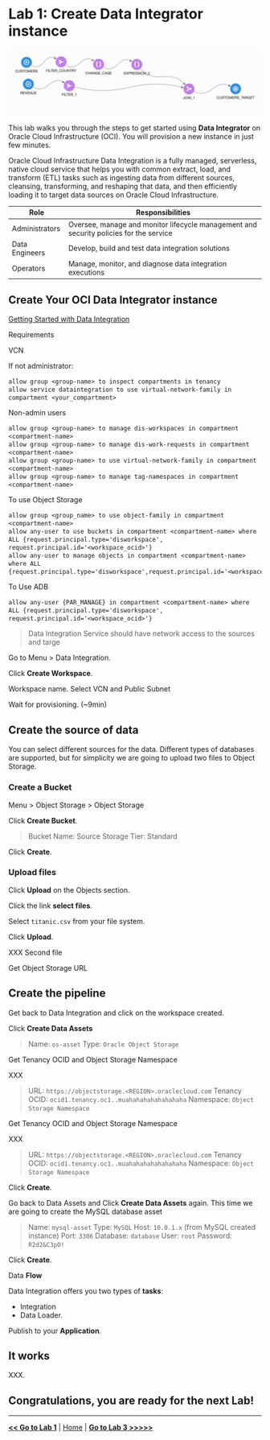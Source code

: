 # Lab 1: Create Data Integrator instance

![Data Ingegrator](./images/ocidi_banner.jpeg)

This lab walks you through the steps to get started using **Data Integrator** on Oracle Cloud Infrastructure (OCI). You will provision a new instance in just few minutes.

Oracle Cloud Infrastructure Data Integration is a fully managed, serverless, native cloud service that helps you with common extract, load, and transform (ETL) tasks such as ingesting data from different sources, cleansing, transforming, and reshaping that data, and then efficiently loading it to target data sources on Oracle Cloud Infrastructure.

| Role           | Responsibilities                                                                       |
| -------------- | -------------------------------------------------------------------------------------- |
| Administrators | Oversee, manage and monitor lifecycle management and security policies for the service |
| Data Engineers | Develop, build and test data integration solutions                                     |
| Operators      | Manage, monitor, and diagnose data integration executions                              |

## Create Your OCI Data Integrator instance

[Getting Started with Data Integration](https://docs.oracle.com/en-us/iaas/data-integration/using/preparing-for-connectivity.htm)

Requirements

VCN

If not administrator:

```
allow group <group-name> to inspect compartments in tenancy
allow service dataintegration to use virtual-network-family in compartment <your_compartment>
```

Non-admin users
```
allow group <group-name> to manage dis-workspaces in compartment <compartment-name>
allow group <group-name> to manage dis-work-requests in compartment <compartment-name>
allow group <group-name> to use virtual-network-family in compartment <compartment-name>
allow group <group-name> to manage tag-namespaces in compartment <compartment-name>
```

To use Object Storage
```
allow group <group_name> to use object-family in compartment <compartment-name>
allow any-user to use buckets in compartment <compartment-name> where ALL {request.principal.type='disworkspace', request.principal.id='<workspace_ocid>'}
allow any-user to manage objects in compartment <compartment-name> where ALL {request.principal.type='disworkspace',request.principal.id='<workspace_ocid>'}
```

To Use ADB
```
allow any-user {PAR_MANAGE} in compartment <compartment-name> where ALL {request.principal.type='disworkspace', request.principal.id='<workspace_ocid>'}
```

> Data Integration Service should have network access to the sources and targe

Go to Menu > Data Integration.

Click **Create Workspace**.

Workspace name. Select VCN and Public Subnet

Wait for provisioning. (~9min)

## Create the source of data

You can select different sources for the data. Different types of databases are supported, but for simplicity we are going to upload two files to Object Storage.

### Create a Bucket

Menu > Object Storage > Object Storage

Click **Create Bucket**.

> Bucket Name: Source
> Storage Tier: Standard

Click **Create**.

### Upload files

Click **Upload** on the Objects section.

Click the link **select files**.

Select `titanic.csv` from your file system.

Click **Upload**.

XXX Second file

Get Object Storage URL

## Create the pipeline

Get back to Data Integration and click on the workspace created.

Click **Create Data Assets**

> Name: `os-asset`
> Type: `Oracle Object Storage`

Get Tenancy OCID and Object Storage Namespace

XXX

> URL: `https://objectstorage.<REGION>.oraclecloud.com`
> Tenancy OCID: `ocid1.tenancy.oc1..muahahahahahahahaha`
> Namespace: `Object Storage Namespace`

Get Tenancy OCID and Object Storage Namespace

XXX

> URL: `https://objectstorage.<REGION>.oraclecloud.com`
> Tenancy OCID: `ocid1.tenancy.oc1..muahahahahahahahaha`
> Namespace: `Object Storage Namespace`

Click **Create**.

Go back to Data Assets and Click **Create Data Assets** again. This time we are going to create the MySQL database asset

> Name: `mysql-asset`
> Type: `MySQL`
> Host: `10.0.1.x` (from MySQL created instance)
> Port: `3306`
> Database: `database`
> User: `root`
> Password: `R2d2&C3pO!`

Click **Create**.

Data **Flow**

Data Integration offers you two types of **tasks**:
- Integration
- Data Loader.

Publish to your **Application**.

## It works

XXX.

## Congratulations, you are ready for the next Lab!

---

[**<< Go to Lab 1**](../lab1/README.md) | [Home](../README.md) | [**Go to Lab 3 >>>>>**](../lab3/README.md)
